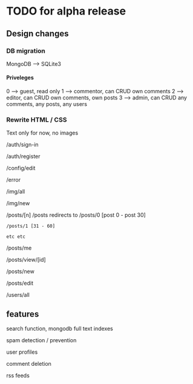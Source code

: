 # TODO for alpha release

## Design changes

### DB migration
MongoDB --> SQLite3

#### Priveleges
0 --> guest, read only
1 --> commentor, can CRUD own comments
2 --> editor, can CRUD own comments, own posts
3 --> admin, can CRUD any comments, any posts, any users

### Rewrite HTML / CSS

Text only for now, no images

/auth/sign-in

/auth/register

/config/edit

/error

/img/all

/img/new

/posts/[n]
	/posts redirects to /posts/0 [post 0 - post 30]

	/posts/1 [31 - 60]

	etc etc

/posts/me

/posts/view/[id]

/posts/new

/posts/edit

/users/all

## features
search function, mongodb full text indexes

spam detection / prevention

user profiles

comment deletion

rss feeds
